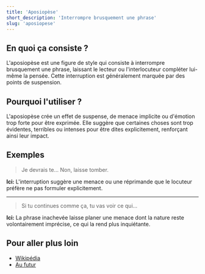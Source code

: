 ```yaml
---
title: 'Aposiopèse'
short_description: 'Interrompre brusquement une phrase'
slug: 'aposiopese'
---
```


## En quoi ça consiste ?

L'aposiopèse est une figure de style qui consiste à interrompre brusquement une phrase, laissant le lecteur ou l'interlocuteur compléter lui-même la pensée. Cette interruption est généralement marquée par des points de suspension.

## Pourquoi l'utiliser ?

L'aposiopèse crée un effet de suspense, de menace implicite ou d'émotion trop forte pour être exprimée. Elle suggère que certaines choses sont trop évidentes, terribles ou intenses pour être dites explicitement, renforçant ainsi leur impact.

## Exemples

> Je devrais te... Non, laisse tomber.

**Ici:** L'interruption suggère une menace ou une réprimande que le locuteur préfère ne pas formuler explicitement.

---

> Si tu continues comme ça, tu vas voir ce qui...

**Ici:** La phrase inachevée laisse planer une menace dont la nature reste volontairement imprécise, ce qui la rend plus inquiétante.

## Pour aller plus loin

- [Wikipédia](https://fr.wikipedia.org/wiki/Aposiopèse)
- [Au futur](https://aufutur.fr/revisions/francais/aposiopese-exemples-definition-explications/)
